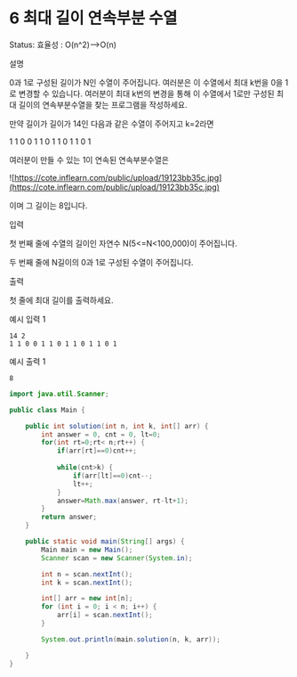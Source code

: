 # 6 최대 길이 연속부분 수열

Status: 효율성 : O(n^2)-->O(n)

설명

0과 1로 구성된 길이가 N인 수열이 주어집니다. 여러분은 이 수열에서 최대 k번을 0을 1로 변경할 수 있습니다. 여러분이 최대 k번의 변경을 통해 이 수열에서 1로만 구성된 최대 길이의 연속부분수열을 찾는 프로그램을 작성하세요.

만약 길이가 길이가 14인 다음과 같은 수열이 주어지고 k=2라면

1 1 0 0 1 1 0 1 1 0 1 1 0 1

여러분이 만들 수 있는 1이 연속된 연속부분수열은

![https://cote.inflearn.com/public/upload/19123bb35c.jpg](https://cote.inflearn.com/public/upload/19123bb35c.jpg)

이며 그 길이는 8입니다.

입력

첫 번째 줄에 수열의 길이인 자연수 N(5<=N<100,000)이 주어집니다.

두 번째 줄에 N길이의 0과 1로 구성된 수열이 주어집니다.

출력

첫 줄에 최대 길이를 출력하세요.

예시 입력 1

```
14 2
1 1 0 0 1 1 0 1 1 0 1 1 0 1

```

예시 출력 1

```
8
```

```java
import java.util.Scanner;

public class Main {

	public int solution(int n, int k, int[] arr) {
		int answer = 0, cnt = 0, lt=0;
		for(int rt=0;rt< n;rt++) {
			if(arr[rt]==0)cnt++;
			
			while(cnt>k) {
				if(arr[lt]==0)cnt--;
				lt++;
			}
			answer=Math.max(answer, rt-lt+1);
		}
		return answer;
	}

	public static void main(String[] args) {
		Main main = new Main();
		Scanner scan = new Scanner(System.in);

		int n = scan.nextInt();
		int k = scan.nextInt();

		int[] arr = new int[n];
		for (int i = 0; i < n; i++) {
			arr[i] = scan.nextInt();
		}

		System.out.println(main.solution(n, k, arr));

	}
}
```